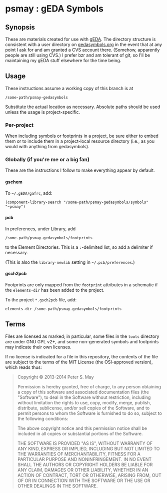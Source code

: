 # psmay : gEDA Symbols

## Synopsis

These are materials created for use with [gEDA]. The directory structure is
consistent with a user directory on [gedasymbols.org] in the event that at any
point I ask for and am granted a CVS account there. (Somehow, apparently people
are still using CVS.) I prefer bzr and am tolerant of git, so I'll be
maintaining my gEDA stuff elsewhere for the time being.

  [gEDA]: http://www.geda-project.org/
  [gedasymbols.org]: http://www.gedasymbols.org/

## Usage

These instructions assume a working copy of this branch is at

	/some-path/psmay-gedasymbols

Substitute the actual location as necessary. Absolute paths should be used
unless the usage is project-specific.

### Per-project

When including symbols or footprints in a project, be sure either to embed
them or to include them in a project-local resource directory (i.e., as you
would with anything from gedasymbols).

### Globally (if you're me or a big fan)

These are the instructions I follow to make everything appear by default.

#### gschem

To `~/.gEDA/gafrc`, add:

	(component-library-search "/some-path/psmay-gedasymbols/symbols" "~psmay")

#### pcb

In preferences, under Library, add

	/some-path/psmay-gedasymbols/footprints

to the Element Directories. This is a `:`-delimited list, so add a delimiter if
necessary.

(This is also the `library-newlib` setting in `~/.pcb/preferences`.)

#### gsch2pcb

Footprints are only mapped from the `footprint` attributes in a schematic if
the `elements-dir` has been added to the project.

To the project `*.gsch2pcb` file, add:

	elements-dir /some-path/psmay-gedasymbols/footprints

## Terms

Files are licensed as marked; in particular, some files in the `tools`
directory are under GNU GPL v2+, and some non-generated symbols and footprints
may indicate their own licenses.

If no license is indicated for a file in this repository, the contents of the
file are subject to the terms of the MIT License (the OSI-approved version),
which reads thus:

> Copyright © 2013-2014 Peter S. May
> 
> Permission is hereby granted, free of charge, to any person obtaining a copy
> of this software and associated documentation files (the "Software"), to deal
> in the Software without restriction, including without limitation the rights
> to use, copy, modify, merge, publish, distribute, sublicense, and/or sell
> copies of the Software, and to permit persons to whom the Software is
> furnished to do so, subject to the following conditions:
> 
> The above copyright notice and this permission notice shall be included in
> all copies or substantial portions of the Software.
> 
> THE SOFTWARE IS PROVIDED "AS IS", WITHOUT WARRANTY OF ANY KIND, EXPRESS OR
> IMPLIED, INCLUDING BUT NOT LIMITED TO THE WARRANTIES OF MERCHANTABILITY,
> FITNESS FOR A PARTICULAR PURPOSE AND NONINFRINGEMENT. IN NO EVENT SHALL THE
> AUTHORS OR COPYRIGHT HOLDERS BE LIABLE FOR ANY CLAIM, DAMAGES OR OTHER
> LIABILITY, WHETHER IN AN ACTION OF CONTRACT, TORT OR OTHERWISE, ARISING FROM,
> OUT OF OR IN CONNECTION WITH THE SOFTWARE OR THE USE OR OTHER DEALINGS IN THE
> SOFTWARE.
